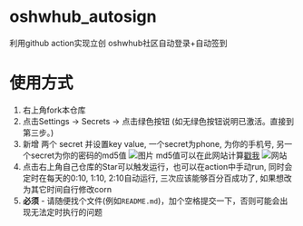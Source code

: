 # oshwhub_autosign
利用github action实现立创 oshwhub社区自动登录+自动签到

# 使用方式
1. 右上角fork本仓库
2. 点击Settings -> Secrets -> 点击绿色按钮 (如无绿色按钮说明已激活。直接到第三步。)
3. 新增 两个 secret 并设置key value, 一个secret为phone, 为你的手机号, 另一个secret为你的密码的md5值
![图片](https://github.com/seishinkouki/oshwhub_autosign/blob/main/Snipaste_2021-04-19_22-54-32.png)
md5值可以在此网站计算[戳我](https://www.cmd5.com/hash.aspx?s=123456)
![网站](https://github.com/seishinkouki/oshwhub_autosign/blob/main/Snipaste_2021-04-19_22-46-32.png)
4. 点击右上角自己仓库的Star可以触发运行，也可以在action中手动run, 同时会定时在每天的0:10, 1:10, 2:10自动运行, 三次应该能够百分百成功了, 如果想改为其它时间自行修改corn
5. **必须** - 请随便找个文件(例如`README.md`)，加个空格提交一下，否则可能会出现无法定时执行的问题
  
